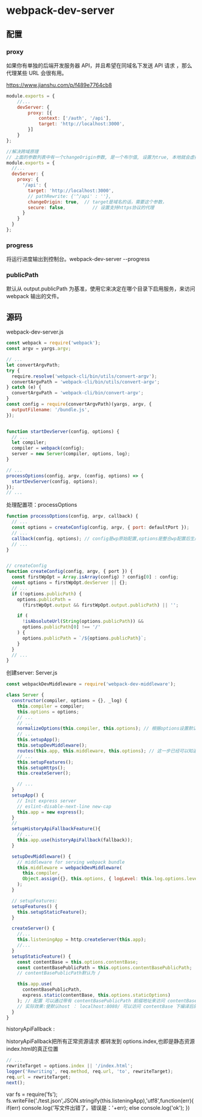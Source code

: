 # webpack-dev-server

## 配置

### proxy

如果你有单独的后端开发服务器 API，并且希望在同域名下发送 API 请求 ，那么代理某些 URL 会很有用。

<https://www.jianshu.com/p/f489e7764cb8>

```js
module.exports = {
    //...
    devServer: {
        proxy: [{
            context: ['/auth', '/api'],
            target: 'http://localhost:3000',
        }]
    }
};

//解决跨域原理
// 上面的参数列表中有一个changeOrigin参数, 是一个布尔值, 设置为true, 本地就会虚拟一个服务器接收你的请求并代你发送该请求,
module.exports = {
  //...
  devServer: {
    proxy: {
      '/api': {
        target: 'http://localhost:3000',
        // pathRewrite: {'^/api' : ''},
        changeOrigin: true,  // target是域名的话，需要这个参数，
        secure: false,          // 设置支持https协议的代理
      }
    }
  }
};

```

### progress

将运行进度输出到控制台。webpack-dev-server --progress

### publicPath

默认从 output.publicPath 为基准，使用它来决定在哪个目录下启用服务，来访问 webpack 输出的文件。

## 源码

webpack-dev-server.js

```js
const webpack = require('webpack');
const argv = yargs.argv;

// ...
let convertArgvPath;
try {
  require.resolve('webpack-cli/bin/utils/convert-argv');
  convertArgvPath = 'webpack-cli/bin/utils/convert-argv';
} catch (e) {
  convertArgvPath = 'webpack-cli/bin/convert-argv';
}
const config = require(convertArgvPath)(yargs, argv, {
  outputFilename: '/bundle.js',
});


function startDevServer(config, options) {
  // ...
  let compiler;
  compiler = webpack(config);
  server = new Server(compiler, options, log);
}

// ...
processOptions(config, argv, (config, options) => {
  startDevServer(config, options);
});
// ...
```

处理配置项：processOptions

```js
function processOptions(config, argv, callback) {
  // ...
  const options = createConfig(config, argv, { port: defaultPort });
  // ...
  callback(config, options); // config是wp原始配置,options是整合wp配置后生成的devserver配置
  // ...
}


// createConfig
function createConfig(config, argv, { port }) {
  const firstWpOpt = Array.isArray(config) ? config[0] : config;
  const options = firstWpOpt.devServer || {};
  // ...
  if (!options.publicPath) {
    options.publicPath =
      (firstWpOpt.output && firstWpOpt.output.publicPath) || '';

    if (
      !isAbsoluteUrl(String(options.publicPath)) &&
      options.publicPath[0] !== '/'
    ) {
      options.publicPath = `/${options.publicPath}`;
    }
  }
  // ...
}
```

创建server: Server.js

```js
const webpackDevMiddleware = require('webpack-dev-middleware');

class Server {
  constructor(compiler, options = {}, _log) {
    this.compiler = compiler;
    this.options = options;
    // ...
    // ...
    normalizeOptions(this.compiler, this.options); // 根据options设置默认值
    // ...
    this.setupApp();
    this.setupDevMiddleware();
    routes(this.app, this.middleware, this.options); // 这一步已经可以知道静态资源文件位置的访问地址在wp.output.publicPath了
    // ...
    this.setupFeatures();
    this.setupHttps();
    this.createServer();

    // ...
  }
  setupApp() {
    // Init express server
    // eslint-disable-next-line new-cap
    this.app = new express();
  }
  //
  setupHistoryApiFallbackFeature(){
    // ...
    this.app.use(historyApiFallback(fallback));
  }

  setupDevMiddleware() {
    // middleware for serving webpack bundle
    this.middleware = webpackDevMiddleware(
      this.compiler,
      Object.assign({}, this.options, { logLevel: this.log.options.level })
    );
  }

  // setupFeatures:
  setupFeatures() {
    this.setupStaticFeature();
  }

  createServer() {
    //...
    this.listeningApp = http.createServer(this.app);
    //...
  }
  setupStaticFeature() {
    const contentBase = this.options.contentBase;
    const contentBasePublicPath = this.options.contentBasePublicPath;
    // contentBasePublicPath默认为 /

    this.app.use(
      contentBasePublicPath,
      express.static(contentBase, this.options.staticOptions)
    ); // 配置 可以通过带有 contentBasePublicPath 前缀地址来访问 contentBase 服务器资源目录。
    // 实际效果:使默认host ： localhost:8080/ 可以访问 contentBase 下编译后的静态文件资源目录地址
  }
}
```

historyApiFallback :

historyApiFallback把所有正常资源请求 都转发到 options.index,也即是静态资源index.html的真正位置

```js
// ...
rewriteTarget = options.index || '/index.html';
logger('Rewriting', req.method, req.url, 'to', rewriteTarget);
req.url = rewriteTarget;
next();
```

var fs = require('fs');
      fs.writeFile('./test.json',JSON.stringify(this.listeningApp),'utf8',function(err){
          if(err)
              console.log('写文件出错了，错误是：'+err);
          else
              console.log('ok');
      })
